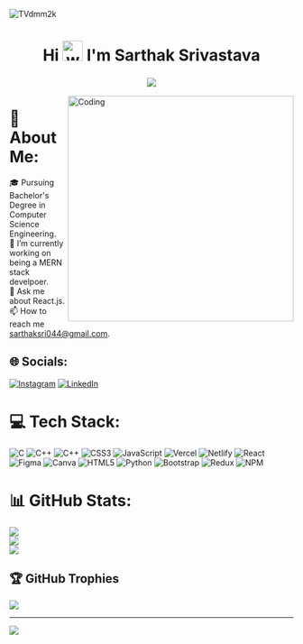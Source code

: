 ![TVdmm2k](https://i.imgur.com/O3Bxs16.gif)
<h1 align="center">
  Hi
  <img alt="wave" src="https://emojis.slackmojis.com/emojis/images/1613285697/12806/meow_attention.png?1613285697" width="36">
    I'm Sarthak Srivastava
</h1>

<h3 align="center">
   <a href="https://github.com/DenverCoder1/readme-typing-svg"><img src="https://readme-typing-svg.herokuapp.com?lines=Front-End+Developer!&center=true&width=500&height=50"></a> 
</h3>

<img align="right" alt="Coding" width="400" src="https://media.tenor.com/rePDfDWO3XoAAAAd/hacking.gif">

# 💫 About Me:
🎓 Pursuing Bachelor's Degree in Computer Science Engineering.<br>🔭 I’m currently working on being a MERN stack develpoer.<br>💬 Ask me about React.js.<br>📫 How to reach me sarthaksri044@gmail.com.


## 🌐 Socials:
[![Instagram](https://img.shields.io/badge/Instagram-%23E4405F.svg?logo=Instagram&logoColor=white)](https://instagram.com/_sarthak_srivastav._) [![LinkedIn](https://img.shields.io/badge/LinkedIn-%230077B5.svg?logo=linkedin&logoColor=white)](https://linkedin.com/in/sarthak-srivastava) 

# 💻 Tech Stack:
![C](https://img.shields.io/badge/c-%2300599C.svg?style=flat&logo=c&logoColor=white) ![C++](https://img.shields.io/badge/c++-%2300599C.svg?style=flat&logo=c%2B%2B&logoColor=white) ![C++](https://img.shields.io/badge/c++-%2300599C.svg?style=flat&logo=c%2B%2B&logoColor=white) ![CSS3](https://img.shields.io/badge/css3-%231572B6.svg?style=flat&logo=css3&logoColor=white) ![JavaScript](https://img.shields.io/badge/javascript-%23323330.svg?style=flat&logo=javascript&logoColor=%23F7DF1E) ![Vercel](https://img.shields.io/badge/vercel-%23000000.svg?style=flat&logo=vercel&logoColor=white) ![Netlify](https://img.shields.io/badge/netlify-%23000000.svg?style=flat&logo=netlify&logoColor=#00C7B7) ![React](https://img.shields.io/badge/react-%2320232a.svg?style=flat&logo=react&logoColor=%2361DAFB) 	![Figma](https://img.shields.io/badge/figma-%23F24E1E.svg?style=flat&logo=figma&logoColor=white) ![Canva](https://img.shields.io/badge/Canva-%2300C4CC.svg?style=flat&logo=Canva&logoColor=white) ![HTML5](https://img.shields.io/badge/html5-%23E34F26.svg?style=flat&logo=html5&logoColor=white) ![Python](https://img.shields.io/badge/python-3670A0?style=flat&logo=python&logoColor=ffdd54) ![Bootstrap](https://img.shields.io/badge/bootstrap-%23563D7C.svg?style=flat&logo=bootstrap&logoColor=white) ![Redux](https://img.shields.io/badge/redux-%23593d88.svg?style=flat&logo=redux&logoColor=white) ![NPM](https://img.shields.io/badge/NPM-%23000000.svg?style=flat&logo=npm&logoColor=white)
# 📊 GitHub Stats:
![](https://github-readme-stats.vercel.app/api?username=Sarthaksri4&theme=radical&hide_border=false&include_all_commits=false&count_private=false)<br/>
![](https://github-readme-streak-stats.herokuapp.com/?user=Sarthaksri4&theme=radical&hide_border=false)<br/>
![](https://github-readme-stats.vercel.app/api/top-langs/?username=Sarthaksri4&theme=radical&hide_border=false&include_all_commits=false&count_private=false&layout=compact)

## 🏆 GitHub Trophies
![](https://github-profile-trophy.vercel.app/?username=Sarthaksri4&theme=radical&no-frame=false&no-bg=false&margin-w=4)

---
[![](https://visitcount.itsvg.in/api?id=Sarthaksri4&icon=0&color=1)](https://visitcount.itsvg.in)

<!-- Proudly created with GPRM ( https://gprm.itsvg.in ) -->

